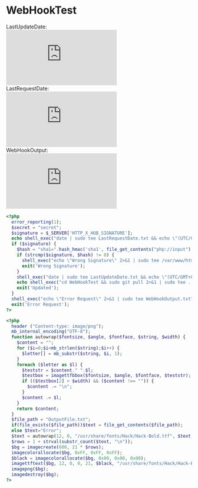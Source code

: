 # WebHookTest

LastUpdateDate:   
[![LastUpdateDate](https://www.xtxtmtxtx.xyz/cvm/LastUpdateDate.php)](https://cvm.xtxtmtxtx.xyz/LastUpdateDate.php)  
LastRequestDate:   
[![LastRequestDate](https://www.xtxtmtxtx.xyz/cvm/LastRequestDate.php)](https://cvm.xtxtmtxtx.xyz/LastRequestDate.php)  
WebHookOutput:   
[![WebHookOutput](https://www.xtxtmtxtx.xyz/cvm/WebHookOutput.php)](https://cvm.xtxtmtxtx.xyz/WebHookOutput.php)  

``` php
<?php
  error_reporting(1);
  $secret = "secret";
  $signature = $_SERVER['HTTP_X_HUB_SIGNATURE'];
  echo shell_exec("date | sudo tee LastRequestDate.txt && echo \"(UTC/GMT+08:00)\" | sudo tee -a LastRequestDate.txt");
  if ($signature) {
    $hash = "sha1=".hash_hmac('sha1', file_get_contents("php://input"), $secret);
    if (strcmp($signature, $hash) != 0) {
      shell_exec("echo \"Wrong Signature\" 2>&1 | sudo tee /var/www/html/WebHookOutput.txt");
      exit('Wrong Signature');
    }
    shell_exec("date | sudo tee LastUpdateDate.txt && echo \"(UTC/GMT+08:00)\" | sudo tee -a LastUpdateDate.txt");
    echo shell_exec("cd WebHookTest && sudo git pull 2>&1 | sudo tee ../WebHookOutput.txt");
    exit('Updated');
  }
  shell_exec("echo \"Error Request\" 2>&1 | sudo tee WebHookOutput.txt");
  exit('Error Request');
?>

```
``` php
<?php
  header ("Content-type: image/png");
  mb_internal_encoding("UTF-8");
  function autowrap($fontsize, $angle, $fontface, $string, $width) {
    $content = "";
    for ($i=0;$i<mb_strlen($string);$i++) {
      $letter[] = mb_substr($string, $i, 1);
    }
    foreach ($letter as $l) {
      $teststr = $content." ".$l;
      $testbox = imagettfbbox($fontsize, $angle, $fontface, $teststr);
      if (($testbox[2] > $width) && ($content !== "")) {
        $content .= "\n";
      }
      $content .= $l;
    }
    return $content;
  }
  $file_path = "OutputFile.txt";
  if(file_exists($file_path))$text = file_get_contents($file_path);
  else $text="Error";
  $text = autowrap(12, 0, "/usr/share/fonts/Hack/Hack-Bold.ttf", $text, 600);
  $rows = 1 + strval(substr_count($text, "\n"));
  $bg = imagecreate(600, 21 * $rows);
  imagecolorallocate($bg, 0xFF, 0xFF, 0xFF);
  $black = imagecolorallocate($bg, 0x00, 0x00, 0x00);
  imagettftext($bg, 12, 0, 0, 21, $black, "/usr/share/fonts/Hack/Hack-Bold.ttf", $text);
  imagepng($bg);
  imagedestroy($bg);
?>
```
